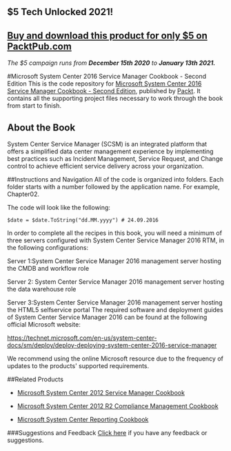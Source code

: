## $5 Tech Unlocked 2021!
[Buy and download this product for only $5 on PacktPub.com](https://www.packtpub.com/)
-----
*The $5 campaign         runs from __December 15th 2020__ to __January 13th 2021.__*

#Microsoft System Center 2016 Service Manager Cookbook - Second Edition
This is the code repository for [Microsoft System Center 2016 Service Manager Cookbook - Second Edition](https://www.packtpub.com/virtualization-and-cloud/microsoft-system-center-2016-service-manager-cookbook-second-edition?utm_source=github&utm_medium=repository&utm_campaign=9781786464897), published by [Packt](https://www.packtpub.com/?utm_source=github). It contains all the supporting project files necessary to work through the book from start to finish.
## About the Book
System Center Service Manager (SCSM) is an integrated platform that offers a simplified data center management experience by implementing best practices such as Incident Management, Service Request, and Change control to achieve efficient service delivery across your organization.


##Instructions and Navigation
All of the code is organized into folders. Each folder starts with a number followed by the application name. For example, Chapter02.



The code will look like the following:
```
$date = $date.ToString("dd.MM.yyyy") # 24.09.2016
```

In order to complete all the recipes in this book, you will need a minimum of three servers
configured with System Center Service Manager 2016 RTM, in the following configurations:

Server 1:System Center Service Manager 2016 management server hosting the CMDB and
workflow role

Server 2: System Center Service Manager 2016 management server hosting the data
warehouse role

Server 3:System Center Service Manager 2016 management server hosting the HTML5 selfservice portal
The required software and deployment guides of System Center Service Manager 2016 can
be found at the following official Microsoft website:

https://technet.microsoft.com/en-us/system-center-docs/sm/deploy/deploy-deploying-system-center-2016-service-manager

We recommend using the online Microsoft resource due to the frequency of updates to the
products' supported requirements.

##Related Products
* [Microsoft System Center 2012 Service Manager Cookbook](https://www.packtpub.com/virtualization-and-cloud/microsoft-system-center-2012-service-manager-cookbook?utm_source=github&utm_medium=repository&utm_campaign=9781849686945)

* [Microsoft System Center 2012 R2 Compliance Management Cookbook](https://www.packtpub.com/virtualization-and-cloud/microsoft-system-center-2012-r2-compliance-management-cookbook?utm_source=github&utm_medium=repository&utm_campaign=9781782171706)

* [Microsoft System Center Reporting Cookbook](https://www.packtpub.com/virtualization-and-cloud/microsoft-system-center-reporting-cookbook?utm_source=github&utm_medium=repository&utm_campaign=9781782171805)

###Suggestions and Feedback
[Click here](https://docs.google.com/forms/d/e/1FAIpQLSe5qwunkGf6PUvzPirPDtuy1Du5Rlzew23UBp2S-P3wB-GcwQ/viewform) if you have any feedback or suggestions.
